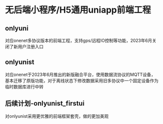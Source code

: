 # 无后端小程序/H5通用uniapp前端工程

## onlyuni
对应onenet多协议版本的前端工程，支持gps/远程IO控制等功能，2023年6月关闭了新用户注册入口

## onlyunist
对应onenet于2023年6月推出的新版融合平台，使用数据流协议的MQTT设备，基本迁移了原版功能，对于离线状态下修改数据采用旧多协议中一个固定设备作为临时数据库进行中转

## 后续计划-onlyunist_firstui
对onlyunist采用更优雅的前端框架套壳，做的更加美观
